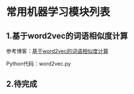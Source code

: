 # 常用机器学习模块列表
## 1.基于word2vec的词语相似度计算

参考博客：[基于word2vec的词语相似度计算](https://caiquanliu.github.io/2017/09/30/%E5%9F%BA%E4%BA%8Eword2vec%E7%9A%84%E8%AF%8D%E8%AF%AD%E7%9B%B8%E4%BC%BC%E5%BA%A6%E8%AE%A1%E7%AE%97/)

Python代码：word2vec.py

## 2.待完成
